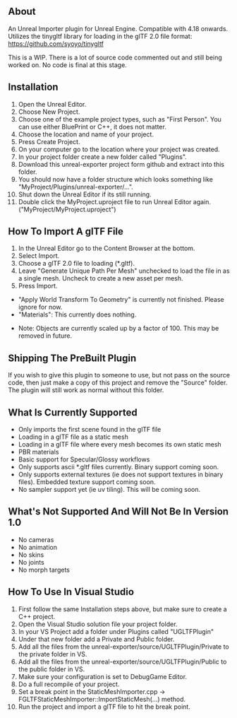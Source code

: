 ## About

An Unreal Importer plugin for Unreal Engine. Compatible with 4.18 onwards. Utilizes the tinygltf library for loading in the glTF 2.0 file format: https://github.com/syoyo/tinygltf

This is a WIP. There is a lot of source code commented out and still being worked on. No code is final at this stage.

## Installation

1. Open the Unreal Editor.
1. Choose New Project.
1. Choose one of the example project types, such as "First Person". You can use either BluePrint or C++, it does not matter.
1. Choose the location and name of your project.
1. Press Create Project.
1. On your computer go to the location where your project was created.
1. In your project folder create a new folder called "Plugins".
1. Download this unreal-exporter project form github and extract into this folder.
1. You should now have a folder structure which looks something like "MyProject/Plugins/unreal-exporter/...".
1. Shut down the Unreal Editor if its still running.
1. Double click the MyProject.uproject file to run Unreal Editor again. ("MyProject/MyProject.uproject")

## How To Import A glTF File

1. In the Unreal Editor go to the Content Browser at the bottom.
1. Select Import.
1. Choose a glTF 2.0 file to loading (*.gltf).
1. Leave "Generate Unique Path Per Mesh" unchecked to load the file in as a single mesh. Uncheck to create a new asset per mesh.
1. Press Import.

- "Apply World Transform To Geometry" is currently not finished. Please ignore for now.
- "Materials": This currently does nothing.

* Note: Objects are currently scaled up by a factor of 100. This may be removed in future.

## Shipping The PreBuilt Plugin

If you wish to give this plugin to someone to use, but not pass on the source code, then just make a copy of this project and remove the "Source" folder. The plugin will still work as normal without this folder.

## What Is Currently Supported

- Only imports the first scene found in the glTF file
- Loading in a glTF file as a static mesh
- Loading in a glTF file where every mesh becomes its own static mesh
- PBR materials
- Basic support for Specular/Glossy workflows
- Only supports ascii *.gltf files currently. Binary support coming soon.
- Only supports external textures (ie does not support textures in binary files). Embedded texture support coming soon.
- No sampler support yet (ie uv tiling). This will be coming soon.

## What's Not Supported And Will Not Be In Version 1.0

- No cameras
- No animation
- No skins
- No joints
- No morph targets

## How To Use In Visual Studio

1. First follow the same Installation steps above, but make sure to create a C++ project.
1. Open the Visual Studio solution file your project folder.
1. In your VS Project add a folder under Plugins called "UGLTFPlugin"
1. Under that new folder add a Private and Public folder.
1. Add all the files from the unreal-exporter/source/UGLTFPlugin/Private to the private folder in VS.
1. Add all the files from the unreal-exporter/source/UGLTFPlugin/Public to the public folder in VS.
1. Make sure your configuration is set to DebugGame Editor.
1. Do a full recompile of your project.
1. Set a break point in the StaticMeshImporter.cpp -> FGLTFStaticMeshImporter::ImportStaticMesh(...) method.
1. Run the project and import a glTF file to hit the break point.

